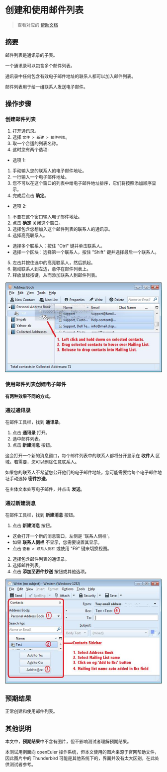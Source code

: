 # 创建和使用邮件列表

> 查看对应的 [帮助文档](https://support.mozilla.org/zh-CN/kb/%E5%A6%82%E4%BD%95%E5%9C%A8Thunderbird%E4%B8%AD%E5%88%9B%E5%BB%BA%E5%92%8C%E4%BD%BF%E7%94%A8%E9%82%AE%E4%BB%B6%E5%88%97%E8%A1%A8#thunderbird:linux:tb102)

## 摘要

邮件列表是通讯录的子表。

一个通讯录可以包含多个邮件列表。

通讯录中任何包含有效电子邮件地址的联系人都可以加入邮件列表。

邮件列表用于给一组联系人发送电子邮件。

## 操作步骤

### 创建邮件列表

1. 打开通讯录。 
2. 选择 `文件 > 新建 > 邮件列表`。 
3. 取一个合适的列表名称。
4. 这时您有两个选项:

* 选项 1:

1. 手动输入您的联系人的电子邮件地址。
2. 一行输入一个电子邮件地址。
3. 您不可以在这个窗口的列表中给电子邮件地址排序，它们将按照添加顺序显示。
4. 完成后点击 **确定**。

* 选项 2:

1. 不要在这个窗口输入电子邮件地址。
2. 点击 **确定** 关闭这个窗口。
3. 选择包含您想加入这个邮件列表的联系人的通讯录。
4. 选择高亮联系人。
* 选择多个联系人：按住 "Ctrl" 键并单击联系人。
* 选择一个区块：选择第一个联系人，按住 "Shift" 键并选择最后一个联系人。
5. 左击并按住选中的高亮联系人，然后抓起。
6. 拖动联系人到左边，悬停在邮件列表上。
7. 释放鼠标按键，从而添加联系人到邮件列表。

![创建和使用邮件列表-1](./img/创建和使用邮件列表-1.png)

### 使用邮件列表创建电子邮件

**有两种效果不同的方式。**

### 通过通讯录

在邮件工具栏，找到 **通讯录**。

1. 点击 **通讯录** 打开。
2. 选中邮件列表。
3. 点击 **新建消息** 按钮。

这会打开一个新的消息窗口，每个邮件列表中的联系人都将分开显示在 **收件人** 区域。若需要，您可以删除任意联系人。

如果您的联系人不希望您公开他们的电子邮件地址，您可能需要给每个电子邮件地址手动选择 **密件抄送**。

在主体文本处写电子邮件，并点击 **发送**。

### 通过新建消息

在邮件工具栏，找到 **新建消息** 按钮。

1. 点击 **新建消息** 按钮。
* 这会打开一个新的消息窗口，左侧是 '联系人侧栏'。
* 如果 **联系人侧栏** 不显示，您需要设置其显示。
* 点击 `查看 > 联系人侧栏` 或使用 "F9" 键来切换视图。
2. 选择包含邮件列表的通讯录。
3. 选择邮件列表。
4. 点击 **添加至密件抄送** 按钮或其他选项。

![创建和使用邮件列表-2](./img/创建和使用邮件列表-2.png)

## 预期结果

正常创建和使用邮件列表。

## 其他说明

本文中，**预期结果**中不含有图片，但不影响测试者理解预期结果。

本测试用例面向 openEuler 操作系统，但本文使用的图片来源于官网帮助文件，因此图片中的 Thunderbird 可能是其他系统下的，界面并没有太大区别，在此处供测试者参考。
